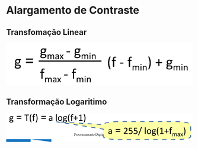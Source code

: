 # Alargamento de Contraste

## Transfomação Linear
![Imagem](Linear.png)

## Transformação Logaritimo
![Imagem](log.png)



